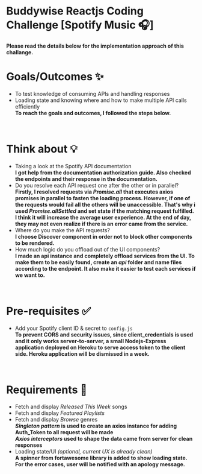 # Buddywise Reactjs Coding Challenge [Spotify Music 🎧] &nbsp; 
  **Please read the details below for the implementation approach of this challange.**
 &nbsp; 


# Goals/Outcomes ✨
- To test knowledge of consuming APIs and handling responses
- Loading state and knowing where and how to make multiple API calls efficiently\
  **To reach the goals and outcomes, I followed the steps below.**
  
&nbsp;
# Think about 💡
- Taking a look at the Spotify API documentation\
  **I got help from the documentation authorization guide. Also checked the endpoints and their response in the documentation.**
- Do you resolve each API request one after the other or in parallel?\
**Firstly, I resolved requests via _Promise.all_ that executes axios promises in parallel to fasten the loading process. However, if one of the requests would    fail all the others will be unaccessible. That's why i used _Promise.allSettled_ and set state if the matching request fulfilled. I think it will increase the average user experience. At the end of day, they may not even realize if there is an error came from the service.**
- Where do you make the API requests?\
  **I choose Discover component in order not to block other components to be rendered.**
- How much logic do you offload out of the UI components?\
  **I made an api instance and completely offload services from the UI. To make them to be easily found, create an _api_ folder and name files according to the endpoint. It also make it easier to test each services if we want to.**

&nbsp;
# Pre-requisites ✅
- Add your Spotify client ID & secret to `config.js`\
  **To prevent CORS and security issues, since client_credentials is used and it only works server-to-server, a small Nodejs-Express application deployed on Heroku to serve access token to the client side. Heroku application will be dismissed in a week.**

&nbsp;
# Requirements 📖
- Fetch and display *Released This Week* songs
- Fetch and display *Featured Playlists*
- Fetch and display *Browse* genres\
  **_Singleton pattern_ is used to create an axios instance for adding Auth_Token to all request will be made**\
  **_Axios interceptors_ used to shape the data came from server for clean responses**
- Loading state/UI *(optional, current UX is already clean)*\
  **A spinner from fortawesome library is added to show loading state. For the error cases, user will be notified with an apology message.**

